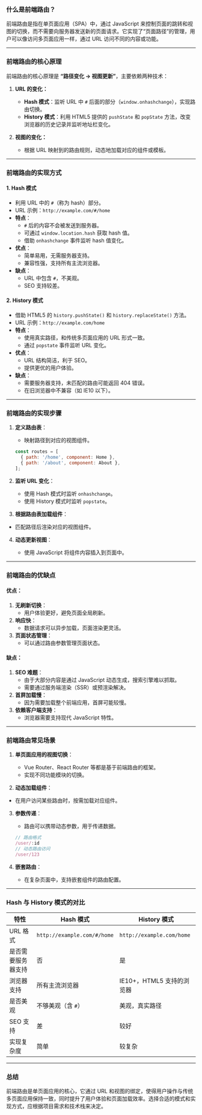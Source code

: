 ### **什么是前端路由？**

前端路由是指在单页面应用（SPA）中，通过 JavaScript 来控制页面的跳转和视图的切换，而不需要向服务器发送新的页面请求。它实现了“页面路径”的管理，用户可以像访问多页面应用一样，通过 URL 访问不同的内容或功能。

---

### **前端路由的核心原理**

前端路由的核心原理是 **“路径变化 -> 视图更新”**，主要依赖两种技术：

1. **URL 的变化：**
   - **Hash 模式**：监听 URL 中 `#` 后面的部分（`window.onhashchange`），实现路由切换。
   - **History 模式**：利用 HTML5 提供的 `pushState` 和 `popState` 方法，改变浏览器的历史记录并监听地址栏变化。

2. **视图的变化：**
   - 根据 URL 映射到的路由规则，动态地加载对应的组件或模板。

---

### **前端路由的实现方式**

#### **1. Hash 模式**
- 利用 URL 中的 `#`（称为 hash）部分。
- URL 示例：`http://example.com/#/home`
- **特点**：
  - `#` 后的内容不会被发送到服务器。
  - 可通过 `window.location.hash` 获取 hash 值。
  - 借助 `onhashchange` 事件监听 hash 值变化。
- **优点**：
  - 简单易用，无需服务器支持。
  - 兼容性强，支持所有主流浏览器。
- **缺点**：
  - URL 中包含 `#`，不美观。
  - SEO 支持较差。

#### **2. History 模式**
- 借助 HTML5 的 `history.pushState()` 和 `history.replaceState()` 方法。
- URL 示例：`http://example.com/home`
- **特点**：
  - 使用真实路径，和传统多页面应用的 URL 形式一致。
  - 通过 `popstate` 事件监听 URL 变化。
- **优点**：
  - URL 结构简洁，利于 SEO。
  - 提供更优的用户体验。
- **缺点**：
  - 需要服务器支持，未匹配的路由可能返回 404 错误。
  - 在旧浏览器中不兼容（如 IE10 以下）。

---

### **前端路由的实现步骤**

1. **定义路由表**：
   - 映射路径到对应的视图组件。
   ```javascript
   const routes = [
     { path: '/home', component: Home },
     { path: '/about', component: About },
   ];
   ```

2. **监听 URL 变化**：
   - 使用 Hash 模式时监听 `onhashchange`。
   - 使用 History 模式时监听 `popstate`。

3. **根据路由表加载组件**：
   
- 匹配路径后渲染对应的视图组件。
   
4. **动态更新视图**：
   
   - 使用 JavaScript 将组件内容插入到页面中。

---

### **前端路由的优缺点**

#### **优点**：
1. **无刷新切换**：
   - 用户体验更好，避免页面全局刷新。
2. **响应快**：
   - 数据请求可以异步加载，页面渲染更灵活。
3. **页面状态管理**：
   - 可以通过路由参数管理页面状态。

#### **缺点**：
1. **SEO 难题**：
   - 由于大部分内容是通过 JavaScript 动态生成，搜索引擎难以抓取。
   - 需要通过服务端渲染（SSR）或预渲染解决。
2. **首屏加载慢**：
   - 因为需要加载整个前端应用，首屏可能较慢。
3. **依赖客户端支持**：
   - 浏览器需要支持现代 JavaScript 特性。

---

### **前端路由常见场景**

1. **单页面应用的视图切换**：
   - Vue Router、React Router 等都是基于前端路由的框架。
   - 实现不同功能模块的切换。

2. **动态加载组件**：
   
- 在用户访问某些路由时，按需加载对应组件。
   
3. **参数传递**：
   - 路由可以携带动态参数，用于传递数据。
   ```javascript
   // 路由格式
   /user/:id
   // 动态路由访问
   /user/123
   ```

4. **嵌套路由**：
   
   - 在复杂页面中，支持嵌套组件的路由配置。

---

### **Hash 与 History 模式的对比**

| 特性               | Hash 模式                   | History 模式              |
| ------------------ | --------------------------- | ------------------------- |
| URL 格式           | `http://example.com/#/home` | `http://example.com/home` |
| 是否需要服务器支持 | 否                          | 是                        |
| 浏览器支持         | 所有主流浏览器              | IE10+，HTML5 支持的浏览器 |
| 是否美观           | 不够美观（含 `#`）          | 美观，真实路径            |
| SEO 支持           | 差                          | 较好                      |
| 实现复杂度         | 简单                        | 较复杂                    |

---

### **总结**
前端路由是单页面应用的核心，它通过 URL 和视图的绑定，使得用户操作与传统多页面应用保持一致，同时提升了用户体验和页面加载效率。选择合适的模式和实现方式，应根据项目需求和技术栈来决定。